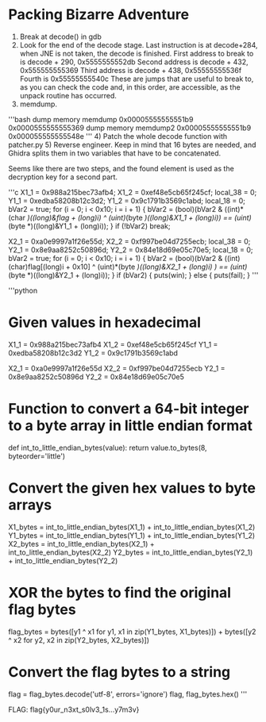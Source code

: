 # Packing Bizarre Adventure

1) Break at decode() in gdb
2) Look for the end of the decode stage. Last instruction is at decode+284, when JNE is not taken, the decode is finished.
First address to break to is decode + 290, 0x5555555552db
Second address is decode + 432, 0x555555555369
Third address is decode + 438, 0x55555555536f
Fourth is 0x55555555540c
These are jumps that are useful to break to, as you can check the code and, in this order, are accessible, as the unpack routine has occurred.
3) memdump.

'''bash
dump memory memdump 0x00005555555551b9 0x0000555555555369 
dump memory memdump2 0x00005555555551b9 0x000055555555548e 
'''
4) Patch the whole decode function with patcher.py
5) Reverse engineer. Keep in mind that 16 bytes are needed, and Ghidra splits them in two variables that have to be concatenated. 

Seems like there are two steps, and the found element is used as the decryption key for a second part. 

'''c
X1_1 = 0x988a215bec73afb4;
    X1_2 = 0xef48e5cb65f245cf;
    local_38 = 0;
    Y1_1 = 0xedba58208b12c3d2;
    Y1_2 = 0x9c1791b3569c1abd;
    local_18 = 0;
    bVar2 = true;
    for (i = 0; i < 0x10; i = i + 1) {
      bVar2 = (bool)(bVar2 & ((int)*(char *)((long)&flag + (long)i) ^
                             (uint)*(byte *)((long)&X1_1 + (long)i)) ==
                             (uint)*(byte *)((long)&Y1_1 + (long)i));
    }
    if (!bVar2) break;


  X2_1 = 0xa0e9997a1f26e55d;
  X2_2 = 0xf997be04d7255ecb;
  local_38 = 0;
  Y2_1 = 0x8e9aa8252c50896d;
  Y2_2 = 0x84e18d69e05c70e5;
  local_18 = 0;
  bVar2 = true;
  for (i = 0; i < 0x10; i = i + 1) {
    bVar2 = (bool)(bVar2 & ((int)(char)flag[(long)i + 0x10] ^ (uint)*(byte *)((long)&X2_1 + (long)i)
                           ) == (uint)*(byte *)((long)&Y2_1 + (long)i));
  }
  if (bVar2) {
    puts(win);
  }
  else {
    puts(fail);
  }
'''

'''python
# Given values in hexadecimal
X1_1 = 0x988a215bec73afb4
X1_2 = 0xef48e5cb65f245cf
Y1_1 = 0xedba58208b12c3d2
Y1_2 = 0x9c1791b3569c1abd

X2_1 = 0xa0e9997a1f26e55d
X2_2 = 0xf997be04d7255ecb
Y2_1 = 0x8e9aa8252c50896d
Y2_2 = 0x84e18d69e05c70e5

# Function to convert a 64-bit integer to a byte array in little endian format
def int_to_little_endian_bytes(value):
    return value.to_bytes(8, byteorder='little')

# Convert the given hex values to byte arrays
X1_bytes = int_to_little_endian_bytes(X1_1) + int_to_little_endian_bytes(X1_2)
Y1_bytes = int_to_little_endian_bytes(Y1_1) + int_to_little_endian_bytes(Y1_2)
X2_bytes = int_to_little_endian_bytes(X2_1) + int_to_little_endian_bytes(X2_2)
Y2_bytes = int_to_little_endian_bytes(Y2_1) + int_to_little_endian_bytes(Y2_2)

# XOR the bytes to find the original flag bytes
flag_bytes = bytes([y1 ^ x1 for y1, x1 in zip(Y1_bytes, X1_bytes)]) + bytes([y2 ^ x2 for y2, x2 in zip(Y2_bytes, X2_bytes)])

# Convert the flag bytes to a string
flag = flag_bytes.decode('utf-8', errors='ignore')
flag, flag_bytes.hex()
'''

FLAG: flag{y0ur_n3xt_s0lv3_1s...y7m3v}